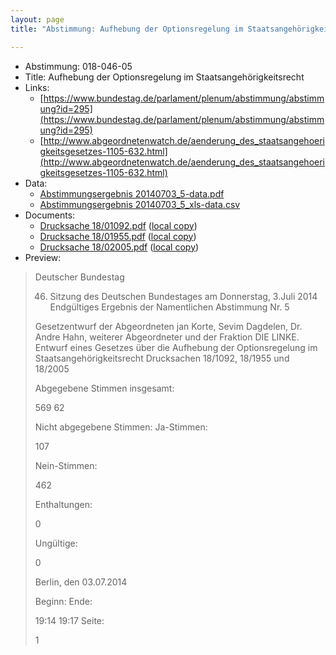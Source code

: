 ```yaml
---
layout: page
title: "Abstimmung: Aufhebung der Optionsregelung im Staatsangehörigkeitsrecht"

---
```


* Abstimmung: 018-046-05
* Title: Aufhebung der Optionsregelung im Staatsangehörigkeitsrecht
* Links: 
    * [https://www.bundestag.de/parlament/plenum/abstimmung/abstimmung?id=295](https://www.bundestag.de/parlament/plenum/abstimmung/abstimmung?id=295)
    * [http://www.abgeordnetenwatch.de/aenderung_des_staatsangehoerigkeitsgesetzes-1105-632.html](http://www.abgeordnetenwatch.de/aenderung_des_staatsangehoerigkeitsgesetzes-1105-632.html)
* Data: 
    * [Abstimmungsergebnis 20140703_5-data.pdf](/res/abstimmungsliste/20140703_5-data.pdf)
    * [Abstimmungsergebnis 20140703_5_xls-data.csv](/res/abstimmungsliste/analyses/20140703_5_xls-data.csv)
* Documents: 
    * [Drucksache 18/01092.pdf](http://dip21.bundestag.de/dip21/btd/18/010/1801092.pdf) ([local copy](/res/abstimmungsdaten/018-046-05/1801092.pdf))
    * [Drucksache 18/01955.pdf](http://dip21.bundestag.de/dip21/btd/18/019/1801955.pdf) ([local copy](/res/abstimmungsdaten/018-046-05/1801955.pdf))
    * [Drucksache 18/02005.pdf](http://dip21.bundestag.de/dip21/btd/18/020/1802005.pdf) ([local copy](/res/abstimmungsdaten/018-046-05/1802005.pdf))
* Preview: 
> Deutscher Bundestag
> 
> 46. Sitzung des Deutschen Bundestages
> am Donnerstag, 3.Juli 2014
> Endgültiges Ergebnis der Namentlichen Abstimmung Nr. 5
> 
> Gesetzentwurf der Abgeordneten jan Korte, Sevim Dagdelen, Dr. Andre Hahn, weiterer
> Abgeordneter und der Fraktion DIE LINKE.
> Entwurf eines Gesetzes über die Aufhebung der Optionsregelung im
> Staatsangehörigkeitsrecht
> Drucksachen 18/1092, 18/1955 und 18/2005
> 
> Abgegebene Stimmen insgesamt:
> 
> 569
> 62
> 
> Nicht abgegebene Stimmen:
> Ja-Stimmen:
> 
> 107
> 
> Nein-Stimmen:
> 
> 462
> 
> Enthaltungen:
> 
> 0
> 
> Ungültige:
> 
> 0
> 
> Berlin, den 03.07.2014
> 
> Beginn:
> Ende:
> 
> 19:14
> 19:17
> Seite:
> 
> 1
> 
> 
